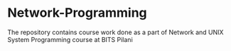 # Network-Programming

The repository contains course work done as a part of Network and UNIX System Programming course at BITS Pilani